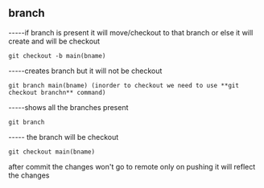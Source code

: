 ## branch  

-----if branch is present it will move/checkout to that branch or else it will create and will be checkout
```
git checkout -b main(bname)

```

-----creates branch but it will not be checkout
```
git branch main(bname) (inorder to checkout we need to use **git checkout branchn** command)
```

-----shows all the branches present
```
git branch 
```

----- the branch will be checkout
```
git checkout main(bname) 
```

after commit the changes won't go to remote only on pushing it will reflect the changes

